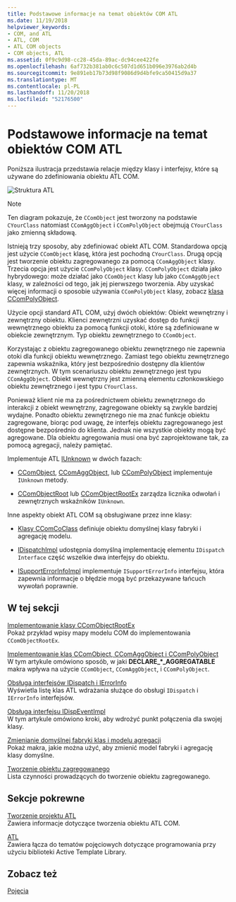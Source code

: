 ```yaml
---
title: Podstawowe informacje na temat obiektów COM ATL
ms.date: 11/19/2018
helpviewer_keywords:
- COM, and ATL
- ATL, COM
- ATL COM objects
- COM objects, ATL
ms.assetid: 0f9c9d98-cc28-45da-89ac-dc94cee422fe
ms.openlocfilehash: 6af732b381ab0c6c507d1d651b096e3976ab2d4b
ms.sourcegitcommit: 9e891eb17b73d98f9086d9d4bfe9ca50415d9a37
ms.translationtype: MT
ms.contentlocale: pl-PL
ms.lasthandoff: 11/20/2018
ms.locfileid: "52176500"
---
```

# <a name="fundamentals-of-atl-com-objects"></a>Podstawowe informacje na temat obiektów COM ATL

Poniższa ilustracja przedstawia relacje między klasy i interfejsy, które są używane do zdefiniowania obiektu ATL COM.

![Struktura ATL](../atl/media/vc307y1.gif "struktury ATL")

> [!NOTE]
>  Ten diagram pokazuje, że `CComObject` jest tworzony na podstawie `CYourClass` natomiast `CComAggObject` i `CComPolyObject` obejmują `CYourClass` jako zmienną składową.

Istnieją trzy sposoby, aby zdefiniować obiekt ATL COM. Standardowa opcją jest użycie `CComObject` klasę, która jest pochodną `CYourClass`. Drugą opcją jest tworzenie obiektu zagregowanego za pomocą `CComAggObject` klasy. Trzecia opcja jest użycie `CComPolyObject` klasy. `CComPolyObject` działa jako hybrydowego: może działać jako `CComObject` klasy lub jako `CComAggObject` klasy, w zależności od tego, jak jej pierwszego tworzenia. Aby uzyskać więcej informacji o sposobie używania `CComPolyObject` klasy, zobacz [klasa CComPolyObject](../atl/reference/ccompolyobject-class.md).

Użycie opcji standard ATL COM, użyj dwóch obiektów: Obiekt wewnętrzny i zewnętrzny obiektu. Klienci zewnętrzni uzyskać dostęp do funkcji wewnętrznego obiektu za pomocą funkcji otoki, które są zdefiniowane w obiekcie zewnętrznym. Typ obiektu zewnętrznego to `CComObject`.

Korzystając z obiektu zagregowanego obiektu zewnętrznego nie zapewnia otoki dla funkcji obiektu wewnętrznego. Zamiast tego obiektu zewnętrznego zapewnia wskaźnika, który jest bezpośrednio dostępny dla klientów zewnętrznych. W tym scenariuszu obiektu zewnętrznego jest typu `CComAggObject`. Obiekt wewnętrzny jest zmienną elementu członkowskiego obiektu zewnętrznego i jest typu `CYourClass`.

Ponieważ klient nie ma za pośrednictwem obiektu zewnętrznego do interakcji z obiekt wewnętrzny, zagregowane obiekty są zwykle bardziej wydajne. Ponadto obiektu zewnętrznego nie ma znać funkcje obiektu zagregowane, biorąc pod uwagę, że interfejs obiektu zagregowanego jest dostępne bezpośrednio do klienta. Jednak nie wszystkie obiekty mogą być agregowane. Dla obiektu agregowania musi ona być zaprojektowane tak, za pomocą agregacji, należy pamiętać.

Implementuje ATL [IUnknown](/windows/desktop/api/unknwn/nn-unknwn-iunknown) w dwóch fazach:

- [CComObject](../atl/reference/ccomobject-class.md), [CComAggObject](../atl/reference/ccomaggobject-class.md), lub [CComPolyObject](../atl/reference/ccompolyobject-class.md) implementuje `IUnknown` metody.

- [CComObjectRoot](../atl/reference/ccomobjectroot-class.md) lub [CComObjectRootEx](../atl/reference/ccomobjectrootex-class.md) zarządza licznika odwołań i zewnętrznych wskaźników `IUnknown`.

Inne aspekty obiekt ATL COM są obsługiwane przez inne klasy:

- [Klasy CComCoClass](../atl/reference/ccomcoclass-class.md) definiuje obiektu domyślnej klasy fabryki i agregację modelu.

- [IDispatchImpl](../atl/reference/idispatchimpl-class.md) udostępnia domyślną implementację elementu `IDispatch Interface` część wszelkie dwa interfejsy do obiektu.

- [ISupportErrorInfoImpl](../atl/reference/isupporterrorinfoimpl-class.md) implementuje `ISupportErrorInfo` interfejsu, która zapewnia informacje o błędzie mogą być przekazywane łańcuch wywołań poprawnie.

## <a name="in-this-section"></a>W tej sekcji

[Implementowanie klasy CComObjectRootEx](../atl/implementing-ccomobjectrootex.md)<br/>
Pokaż przykład wpisy mapy modelu COM do implementowania `CComObjectRootEx`.

[Implementowanie klas CComObject, CComAggObject i CComPolyObject](../atl/implementing-ccomobject-ccomaggobject-and-ccompolyobject.md)<br/>
W tym artykule omówiono sposób, w jaki **DECLARE_\*_AGGREGATABLE** makra wpływa na użycie `CComObject`, `CComAggObject`, i `CComPolyObject`.

[Obsługa interfejsów IDispatch i IErrorInfo](../atl/supporting-idispatch-and-ierrorinfo.md)<br/>
Wyświetla listę klas ATL wdrażania służące do obsługi `IDispatch` i `IErrorInfo` interfejsów.

[Obsługa interfejsu IDispEventImpl](../atl/supporting-idispeventimpl.md)<br/>
W tym artykule omówiono kroki, aby wdrożyć punkt połączenia dla swojej klasy.

[Zmienianie domyślnej fabryki klas i modelu agregacji](../atl/changing-the-default-class-factory-and-aggregation-model.md)<br/>
Pokaż makra, jakie można użyć, aby zmienić model fabryki i agregację klasy domyślne.

[Tworzenie obiektu zagregowanego](../atl/creating-an-aggregated-object.md)<br/>
Lista czynności prowadzących do tworzenie obiektu zagregowanego.

## <a name="related-sections"></a>Sekcje pokrewne

[Tworzenie projektu ATL](../atl/reference/creating-an-atl-project.md)<br/>
Zawiera informacje dotyczące tworzenia obiektu ATL COM.

[ATL](../atl/active-template-library-atl-concepts.md)<br/>
Zawiera łącza do tematów pojęciowych dotyczące programowania przy użyciu biblioteki Active Template Library.

## <a name="see-also"></a>Zobacz też

[Pojęcia](../atl/active-template-library-atl-concepts.md)

